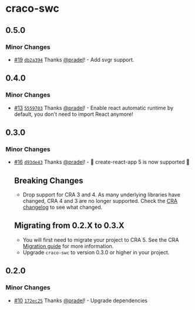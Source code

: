 # craco-swc

## 0.5.0

### Minor Changes

- [#19](https://github.com/pradel/create-react-app-swc/pull/19) [`db2a394`](https://github.com/pradel/create-react-app-swc/commit/db2a394199cbbcccc3defa3641d35f18743a3002) Thanks [@pradel](https://github.com/pradel)! - Add svgr support.

## 0.4.0

### Minor Changes

- [#13](https://github.com/pradel/create-react-app-swc/pull/13) [`5559703`](https://github.com/pradel/create-react-app-swc/commit/555970354cf648a12d577a0c1c98b5661543a158) Thanks [@pradel](https://github.com/pradel)! - Enable react automatic runtime by default, you don't need to import React anymore!

## 0.3.0

### Minor Changes

- [#16](https://github.com/pradel/create-react-app-swc/pull/16) [`d93de43`](https://github.com/pradel/create-react-app-swc/commit/d93de43bce06bc7e9c87c2b7d165f9922d82e622) Thanks [@pradel](https://github.com/pradel)! - 🚀 create-react-app 5 is now supported 🚀

  ## Breaking Changes

  - Drop support for CRA 3 and 4. As many underlying libraries have changed, CRA 4 and 3 are no longer supported. Check the [CRA changelog](https://github.com/facebook/create-react-app/releases/tag/v5.0.0) to see what changed.

  ## Migrating from 0.2.X to 0.3.X

  - You will first need to migrate your project to CRA 5. See the CRA [Migration guide](https://github.com/facebook/create-react-app/releases/tag/v5.0.0) for more information.
  - Upgrade `craco-swc` to version 0.3.0 or higher in your project.

## 0.2.0

### Minor Changes

- [#10](https://github.com/pradel/create-react-app-swc/pull/10) [`172ec25`](https://github.com/pradel/create-react-app-swc/commit/172ec25a10f8eb2e42bde36e7f3e4d264e23aec4) Thanks [@pradel](https://github.com/pradel)! - Upgrade dependencies
